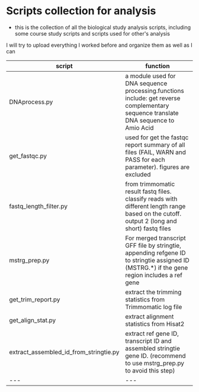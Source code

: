 
# Scripts collection for analysis

* this is the collection of all the biological study analysis scripts, including some course study scripts and scripts used for other's analysis

 I will try to upload everything I worked before and organize them as well as I can

| script | function|
| ---| --- |
| DNAprocess.py | a module used for DNA sequence processing.functions include: get reverse complementary sequence translate DNA sequence to Amio Acid |                   
| get_fastqc.py | used for get the fastqc report summary of all files (FAIL, WARN and PASS for each parameter). figures are excluded
| fastq_length_filter.py| from trimmomatic result fastq files. classify reads with different length range based on the cutoff. output 2 (long and short) fastq files |
| mstrg_prep.py| For merged transcript GFF file by stringtie, appending refgene ID to stringtie assigned ID (MSTRG.*) if the gene region includes a ref gene |
| get_trim_report.py| extract the trimming statistics from Trimmomatic log file |
| get_align_stat.py| extract alignment statistics from Hisat2 |
| extract_assembled_id_from_stringtie.py| extract ref gene ID, transcript ID and assembled stringtie gene ID. (recommend to use mstrg_prep.py to avoid this step) |
| ---| --- |
